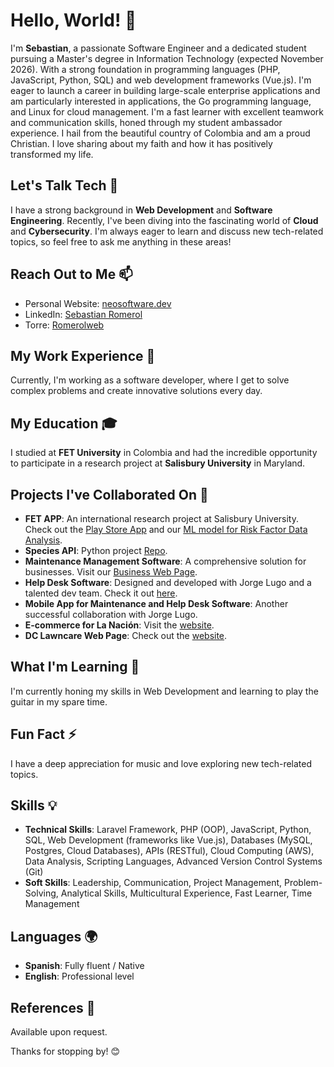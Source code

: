 # Hello, World! 👋

I'm **Sebastian**, a passionate Software Engineer and a dedicated student pursuing a Master's degree in Information Technology (expected November 2026). With a strong foundation in programming languages (PHP, JavaScript, Python, SQL) and web development frameworks (Vue.js). I'm eager to launch a career in building large-scale enterprise applications and am particularly interested in applications, the Go programming language, and Linux for cloud management. I'm a fast learner with excellent teamwork and communication skills, honed through my student ambassador experience. I hail from the beautiful country of Colombia and am a proud Christian. I love sharing about my faith and how it has positively transformed my life.

## Let's Talk Tech 💬

I have a strong background in **Web Development** and **Software Engineering**. Recently, I've been diving into the fascinating world of **Cloud** and **Cybersecurity**. I'm always eager to learn and discuss new tech-related topics, so feel free to ask me anything in these areas!

## Reach Out to Me 📫

- Personal Website: [neosoftware.dev](https://neosoftware.dev/)
- LinkedIn: [Sebastian Romerol](https://www.linkedin.com/in/sebastian-romerol/)
- Torre: [Romerolweb](https://torre.co/Romerolweb)

## My Work Experience 🔭

Currently, I'm working as a software developer, where I get to solve complex problems and create innovative solutions every day.

## My Education 🎓

I studied at **FET University** in Colombia and had the incredible opportunity to participate in a research project at **Salisbury University** in Maryland.

## Projects I've Collaborated On 🚀

- **FET APP**: An international research project at Salisbury University. Check out the [Play Store App](https://play.google.com/store/apps/details?id=io.ionic.fet) and our [ML model for Risk Factor Data Analysis](https://github.com/Python-Neiva/risk-factors-covid19/blob/main/risk_factor_data_analysis.ipynb).
- **Species API**: Python project [Repo](https://github.com/Python-Neiva/python_programming_project_COIT20245).
- **Maintenance Management Software**: A comprehensive solution for businesses. Visit our [Business Web Page](https://coldchaincolombiasas.co).
- **Help Desk Software**: Designed and developed with Jorge Lugo and a talented dev team. Check it out [here](https://coldchaincolombiasas.co).
- **Mobile App for Maintenance and Help Desk Software**: Another successful collaboration with Jorge Lugo.
- **E-commerce for La Nación**: Visit the [website](https://tienda.lanacion.com.co).
- **DC Lawncare Web Page**: Check out the [website](https://dclawncarellc.com).

## What I'm Learning 🌱

I'm currently honing my skills in Web Development and learning to play the guitar in my spare time.

## Fun Fact ⚡

I have a deep appreciation for music and love exploring new tech-related topics.


## Skills 💡

- **Technical Skills**: Laravel Framework, PHP (OOP), JavaScript, Python, SQL, Web Development (frameworks like Vue.js), Databases (MySQL, Postgres, Cloud Databases), APIs (RESTful), Cloud Computing (AWS), Data Analysis, Scripting Languages, Advanced Version Control Systems (Git)
- **Soft Skills**: Leadership, Communication, Project Management, Problem-Solving, Analytical Skills, Multicultural Experience, Fast Learner, Time Management

## Languages 🌍

- **Spanish**: Fully fluent / Native
- **English**: Professional level

## References 📝

Available upon request.


Thanks for stopping by! 😊
